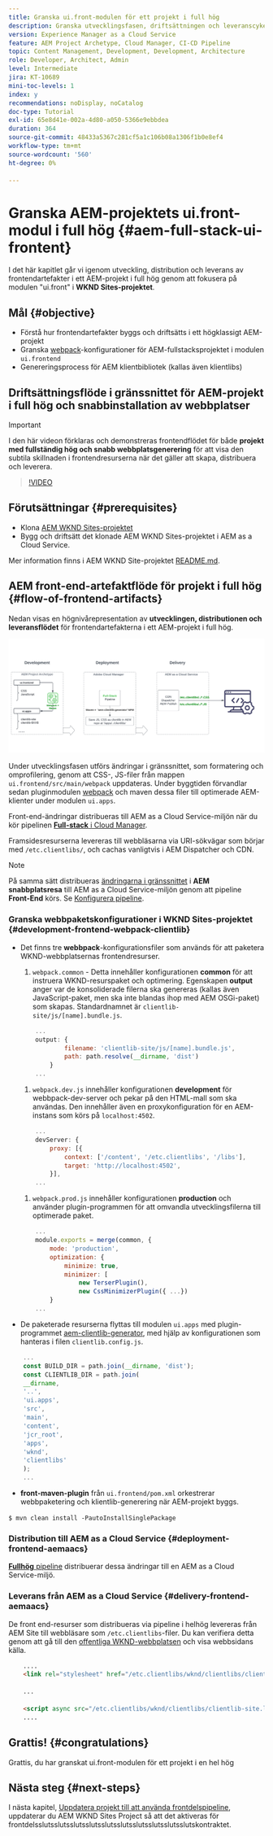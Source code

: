 ```yaml
---
title: Granska ui.front-modulen för ett projekt i full hög
description: Granska utvecklingsfasen, driftsättningen och leveranscykeln för ett webbaserat AEM Sites-projekt i full hög.
version: Experience Manager as a Cloud Service
feature: AEM Project Archetype, Cloud Manager, CI-CD Pipeline
topic: Content Management, Development, Development, Architecture
role: Developer, Architect, Admin
level: Intermediate
jira: KT-10689
mini-toc-levels: 1
index: y
recommendations: noDisplay, noCatalog
doc-type: Tutorial
exl-id: 65e8d41e-002a-4d80-a050-5366e9ebbdea
duration: 364
source-git-commit: 48433a5367c281cf5a1c106b08a1306f1b0e8ef4
workflow-type: tm+mt
source-wordcount: '560'
ht-degree: 0%

---
```


# Granska AEM-projektets ui.front-modul i full hög {#aem-full-stack-ui-frontent}

I det här kapitlet går vi igenom utveckling, distribution och leverans av frontendartefakter i ett AEM-projekt i full hög genom att fokusera på modulen &quot;ui.front&quot; i __WKND Sites-projektet__.


## Mål {#objective}

* Förstå hur frontendartefakter byggs och driftsätts i ett högklassigt AEM-projekt
* Granska [webpack](https://webpack.js.org/)-konfigurationer för AEM-fullstacksprojektet i modulen `ui.frontend`
* Genereringsprocess för AEM klientbibliotek (kallas även klientlibs)

## Driftsättningsflöde i gränssnittet för AEM-projekt i full hög och snabbinstallation av webbplatser

>[!IMPORTANT]
>
>I den här videon förklaras och demonstreras frontendflödet för både **projekt med fullständig hög och snabb webbplatsgenerering** för att visa den subtila skillnaden i frontendresurserna när det gäller att skapa, distribuera och leverera.

>[!VIDEO](https://video.tv.adobe.com/v/3409344?quality=12&learn=on)

## Förutsättningar {#prerequisites}


* Klona [AEM WKND Sites-projektet](https://github.com/adobe/aem-guides-wknd)
* Bygg och driftsätt det klonade AEM WKND Sites-projektet i AEM as a Cloud Service.

Mer information finns i AEM WKND Site-projektet [README.md](https://github.com/adobe/aem-guides-wknd/blob/main/README.md).

## AEM front-end-artefaktflöde för projekt i full hög {#flow-of-frontend-artifacts}

Nedan visas en högnivårepresentation av __utvecklingen, distributionen och leveransflödet__ för frontendartefakterna i ett AEM-projekt i full hög.

![Utveckling, driftsättning och leverans av frontendartefakter](assets/Dev-Deploy-Delivery-AEM-Project.png)


Under utvecklingsfasen utförs ändringar i gränssnittet, som formatering och omprofilering, genom att CSS-, JS-filer från mappen `ui.frontend/src/main/webpack` uppdateras. Under byggtiden förvandlar sedan pluginmodulen [webpack](https://webpack.js.org/) och maven dessa filer till optimerade AEM-klienter under modulen `ui.apps`.

Front-end-ändringar distribueras till AEM as a Cloud Service-miljön när du kör pipelinen [__Full-stack__ i Cloud Manager](https://experienceleague.adobe.com/docs/experience-manager-cloud-service/content/implementing/using-cloud-manager/cicd-pipelines/introduction-ci-cd-pipelines.html?lang=sv-SE).

Framsidesresurserna levereras till webbläsarna via URI-sökvägar som börjar med `/etc.clientlibs/`, och cachas vanligtvis i AEM Dispatcher och CDN.


>[!NOTE]
>
> På samma sätt distribueras [ändringarna i gränssnittet](https://experienceleague.adobe.com/docs/experience-manager-cloud-service/content/sites/administering/site-creation/quick-site/customize-theme.html?lang=sv-SE) i __AEM snabbplatsresa__ till AEM as a Cloud Service-miljön genom att pipeline __Front-End__ körs. Se [Konfigurera pipeline](https://experienceleague.adobe.com/docs/experience-manager-cloud-service/content/sites/administering/site-creation/quick-site/pipeline-setup.html?lang=sv-SE).

### Granska webbpaketskonfigurationer i WKND Sites-projektet {#development-frontend-webpack-clientlib}

* Det finns tre __webbpack__-konfigurationsfiler som används för att paketera WKND-webbplatsernas frontendresurser.

   1. `webpack.common` - Detta innehåller konfigurationen __common__ för att instruera WKND-resurspaket och optimering. Egenskapen __output__ anger var de konsoliderade filerna ska genereras (kallas även JavaScript-paket, men ska inte blandas ihop med AEM OSGi-paket) som skapas. Standardnamnet är `clientlib-site/js/[name].bundle.js`.

  ```javascript
      ...
      output: {
              filename: 'clientlib-site/js/[name].bundle.js',
              path: path.resolve(__dirname, 'dist')
          }
      ...    
  ```

   1. `webpack.dev.js` innehåller konfigurationen __development__ för webbpack-dev-server och pekar på den HTML-mall som ska användas. Den innehåller även en proxykonfiguration för en AEM-instans som körs på `localhost:4502`.

  ```javascript
      ...
      devServer: {
          proxy: [{
              context: ['/content', '/etc.clientlibs', '/libs'],
              target: 'http://localhost:4502',
          }],
      ...    
  ```

   1. `webpack.prod.js` innehåller konfigurationen __production__ och använder plugin-programmen för att omvandla utvecklingsfilerna till optimerade paket.

  ```javascript
      ...
      module.exports = merge(common, {
          mode: 'production',
          optimization: {
              minimize: true,
              minimizer: [
                  new TerserPlugin(),
                  new CssMinimizerPlugin({ ...})
          }
      ...    
  ```


* De paketerade resurserna flyttas till modulen `ui.apps` med plugin-programmet [ aem-clientlib-generator](https://www.npmjs.com/package/aem-clientlib-generator), med hjälp av konfigurationen som hanteras i filen `clientlib.config.js`.

```javascript
    ...
    const BUILD_DIR = path.join(__dirname, 'dist');
    const CLIENTLIB_DIR = path.join(
    __dirname,
    '..',
    'ui.apps',
    'src',
    'main',
    'content',
    'jcr_root',
    'apps',
    'wknd',
    'clientlibs'
    );
    ...
```

* __front-maven-plugin__ från `ui.frontend/pom.xml` orkestrerar webbpaketering och klientlib-generering när AEM-projekt byggs.

`$ mvn clean install -PautoInstallSinglePackage`

### Distribution till AEM as a Cloud Service {#deployment-frontend-aemaacs}

[__Fullhög__ pipeline](https://experienceleague.adobe.com/docs/experience-manager-cloud-service/content/implementing/using-cloud-manager/cicd-pipelines/introduction-ci-cd-pipelines.html?lang=sv-SE&#full-stack-pipeline) distribuerar dessa ändringar till en AEM as a Cloud Service-miljö.


### Leverans från AEM as a Cloud Service {#delivery-frontend-aemaacs}

De front end-resurser som distribueras via pipeline i helhög levereras från AEM Site till webbläsare som `/etc.clientlibs`-filer. Du kan verifiera detta genom att gå till den [offentliga WKND-webbplatsen](https://wknd.site/content/wknd/us/en.html) och visa webbsidans källa.

```html
    ....
    <link rel="stylesheet" href="/etc.clientlibs/wknd/clientlibs/clientlib-site.lc-181cd4102f7f49aa30eea548a7715c31-lc.min.css" type="text/css">

    ...

    <script async src="/etc.clientlibs/wknd/clientlibs/clientlib-site.lc-d4e7c03fe5c6a405a23b3ca1cc3dcd3d-lc.min.js"></script>
    ....
```

## Grattis! {#congratulations}

Grattis, du har granskat ui.front-modulen för ett projekt i en hel hög

## Nästa steg {#next-steps}

I nästa kapitel, [Uppdatera projekt till att använda frontdelspipeline](update-project.md), uppdaterar du AEM WKND Sites Project så att det aktiveras för frontdelsslutsslutsslutsslutsslutsslutsslutsslutsslutsslutskontraktet.
